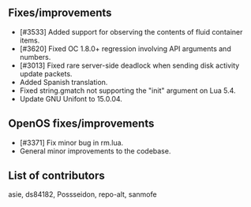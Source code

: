 ## Fixes/improvements

* [#3533] Added support for observing the contents of fluid container items.
* [#3620] Fixed OC 1.8.0+ regression involving API arguments and numbers.
* [#3013] Fixed rare server-side deadlock when sending disk activity update packets.
* Added Spanish translation.
* Fixed string.gmatch not supporting the "init" argument on Lua 5.4.
* Update GNU Unifont to 15.0.04.

## OpenOS fixes/improvements

* [#3371] Fix minor bug in rm.lua.
* General minor improvements to the codebase.

## List of contributors

asie, ds84182, Possseidon, repo-alt, sanmofe
